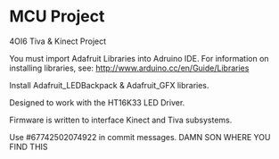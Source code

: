 # MCU Project
4OI6 Tiva & Kinect Project

You must import Adafruit Libraries into Adruino IDE. For information on installing libraries, see: http://www.arduino.cc/en/Guide/Libraries

Install Adafruit_LEDBackpack & Adafruit_GFX libraries.

Designed to work with the HT16K33 LED Driver. 

Firmware is written to interface Kinect and Tiva subsystems. 

Use #67742502074922 in commit messages. DAMN SON WHERE YOU FIND THIS
